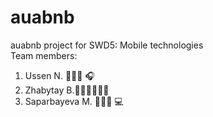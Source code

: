 # auabnb
auabnb project for SWD5: Mobile technologies<br>
Team members:
  1. Ussen N. 👨🏻‍💻 🎧
  2. Zhabytay B.🙎🏾‍♂️👞👞👞
  3. Saparbayeva M. 👩🏻‍🏫 💻
